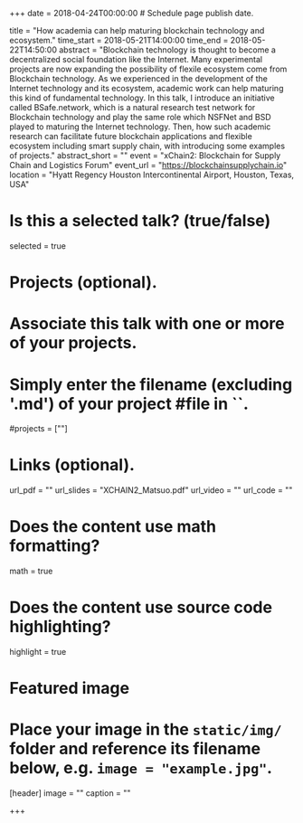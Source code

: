 +++
date = 2018-04-24T00:00:00  # Schedule page publish date.

title = "How academia can help maturing blockchain technology and ecosystem."
time_start = 2018-05-21T14:00:00
time_end = 2018-05-22T14:50:00
abstract = "Blockchain technology is thought to become a decentralized social foundation like the Internet. Many experimental projects are now expanding the possibility of flexile ecosystem come from Blockchain technology. As we experienced in the development of the Internet technology and its ecosystem, academic work can help maturing this kind of fundamental technology. In this talk, I introduce an initiative called BSafe.network, which is a natural research test network for Blockchain technology and play the same role which NSFNet and BSD played to maturing the Internet technology. Then, how such academic research can facilitate future blockchain applications and flexible ecosystem including smart supply chain, with introducing some examples of projects."
abstract_short = ""
event = "xChain2: Blockchain for Supply Chain and Logistics Forum"
event_url = "https://blockchainsupplychain.io"
location = "Hyatt Regency Houston Intercontinental Airport, Houston, Texas, USA"

# Is this a selected talk? (true/false)
selected = true

# Projects (optional).
#   Associate this talk with one or more of your projects.
#   Simply enter the filename (excluding '.md') of your project #file in ``.
#projects = [""]

# Links (optional).
url_pdf = ""
url_slides = "XCHAIN2_Matsuo.pdf"
url_video = ""
url_code = ""

# Does the content use math formatting?
math = true

# Does the content use source code highlighting?
highlight = true

# Featured image
# Place your image in the `static/img/` folder and reference its filename below, e.g. `image = "example.jpg"`.
[header]
image = ""
caption = ""

+++

